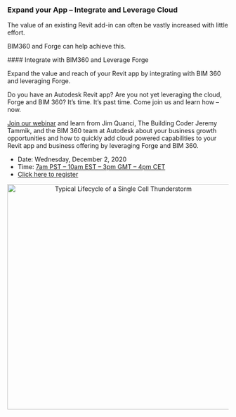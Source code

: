 <head>
<meta http-equiv="Content-Type" content="text/html; charset=utf-8">
<link rel="stylesheet" type="text/css" href="bc.css">
<script src="https://cdn.rawgit.com/google/code-prettify/master/loader/run_prettify.js" type="text/javascript"></script>
</head>

<!---


twitter:

Expand your Revit add-in value and reach. Join webinar to quickly learn how to add cloud powered capabilities to your app and business offering by leveraging Forge and BIM 360 with the #RevitAPI @AutodeskForge @AutodeskRevit #bim #DynamoBim #ForgeDevCon https://bit.ly/expandleverage
 
Expand the value and reach of your Revit add-in.
Join our webinar and learn how to quickly add cloud powered capabilities to your application and business offering by leveraging Forge and BIM 360...

&ndash; 
...

linkedin:

#bim #DynamoBim #ForgeDevCon #Revit #API #IFC #SDK #AI #VisualStudio #Autodesk #AEC #adsk

the [Revit API discussion forum](http://forums.autodesk.com/t5/revit-api-forum/bd-p/160) thread

<center>
<img src="img/" alt="" title="" width="600"/>
<p style="font-size: 80%; font-style:italic"></p>
<p style="font-size: 80%; font-style:italic">
<a href=""></a>
</p>
</center>

-->

### Expand your App &ndash; Integrate and Leverage Cloud

The value of an existing Revit add-in can often be vastly increased with little effort.

BIM360 and Forge can help achieve this.

####<a name="2"></a> Integrate with BIM360 and Leverage Forge

Expand the value and reach of your Revit app by integrating with BIM 360 and leveraging Forge.

Do you have an Autodesk Revit app?
Are you not yet leveraging the cloud, Forge and BIM 360?
It’s time.
It’s past time.
Come join us and learn how &ndash; now.

[Join our webinar](https://autodesk.zoom.us/webinar/register/WN_lllxsRscRUab8xROn9Anfg) and
learn from Jim Quanci, The Building Coder Jeremy Tammik, and the BIM 360 team at Autodesk about your business growth opportunities and how to quickly add cloud powered capabilities to your Revit app and business offering by leveraging Forge and BIM 360.

- Date: Wednesday, December 2, 2020
- Time: [7am PST &ndash; 10am EST &ndash; 3pm GMT &ndash; 4pm CET](https://www.timeanddate.com/worldclock/converter.html?iso=20201202T150000&p1=268)
- [Click here to register](https://autodesk.zoom.us/webinar/register/WN_lllxsRscRUab8xROn9Anfg)

<center>
<a title="Antonio Ciccolella, CC BY-SA 4.0 &lt;https://creativecommons.org/licenses/by-sa/4.0&gt;, via Wikimedia Commons" href="https://commons.wikimedia.org/wiki/File:Typical_Lifecycle_of_a_Single_Cell_Thunderstorm.png"><img width="512" alt="Typical Lifecycle of a Single Cell Thunderstorm" src="https://upload.wikimedia.org/wikipedia/commons/thumb/8/80/Typical_Lifecycle_of_a_Single_Cell_Thunderstorm.png/512px-Typical_Lifecycle_of_a_Single_Cell_Thunderstorm.png"></a>
</center>

